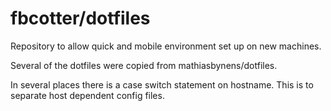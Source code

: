 # fbcotter/dotfiles

Repository to allow quick and mobile environment set up on new machines.

Several of the dotfiles were copied from mathiasbynens/dotfiles.

In several places there is a case switch statement on hostname. This is to
separate host dependent config files.
